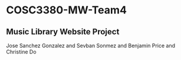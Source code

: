 # COSC3380-MW-Team4

## Music Library Website Project

Jose Sanchez Gonzalez and Sevban Sonmez and Benjamin Price and Christine Do
